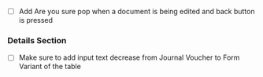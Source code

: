 - [ ] Add Are you sure pop when a document is being edited and back button is pressed
### Details Section
- [ ] Make sure to add input text decrease from Journal Voucher to Form Variant of the table
